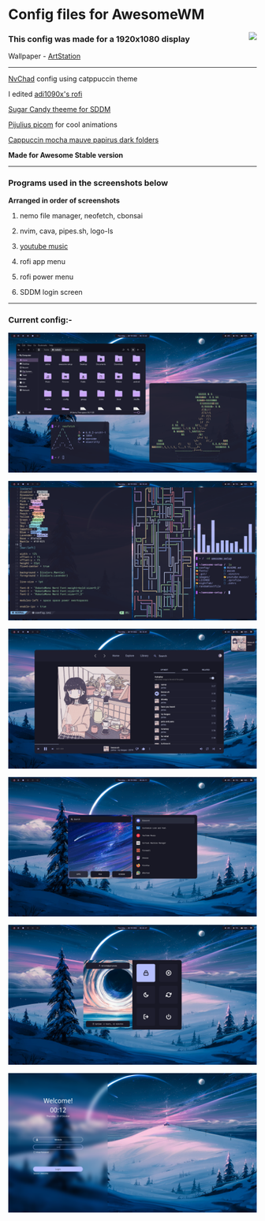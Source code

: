 # Config files for AwesomeWM

<img src="https://img.shields.io/github/stars/MeledoJames/awesome-setup?color=b4befe&labelColor=1e1e2e&style=for-the-badge" align="right" />

### This config was made for a 1920x1080 display 

Wallpaper - [ArtStation](https://www.artstation.com/artwork/4Xa124)

---

[NvChad](https://github.com/NvChad/NvChad) config using catppuccin theme

I edited [adi1090x's rofi](https://github.com/adi1090x/rofi)

[Sugar Candy theeme for SDDM](https://www.opendesktop.org/p/1312658/)

[Pijulius picom](https://github.com/pijulius/picom) for cool animations

[Cappuccin mocha mauve papirus dark folders](https://github.com/catppuccin/papirus-folders)

**Made for Awesome Stable version**

---

### Programs used in the screenshots below

**Arranged in order of screenshots**

1) nemo file manager, neofetch, cbonsai

2) nvim, cava, pipes.sh, logo-ls

3) [youtube music](https://github.com/th-ch/youtube-music)

4) rofi app menu

5) rofi power menu

6) SDDM login screen

---

### Current config:-

![a](/images/1.png?raw=true)

![b](/images/2.png?raw=true)

![c](/images/3.png?raw=true)

![d](/images/4.png?raw=true)

![e](/images/5.png?raw=true)

![f](/images/6.png?raw=true)
